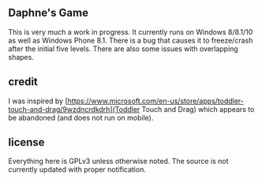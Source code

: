 ## Daphne's Game

This is very much a work in progress. It currently runs on Windows 8/8.1/10 as well as Windows Phone 8.1. There is a bug that causes it to freeze/crash after the initial five levels. There are also some issues with overlapping shapes.

## credit

I was inspired by [https://www.microsoft.com/en-us/store/apps/toddler-touch-and-drag/9wzdncrdkdrh](Toddler Touch and Drag) which appears to be abandoned (and does not run on mobile).

## license
Everything here is GPLv3 unless otherwise noted. The source is not currently updated with proper notification.
